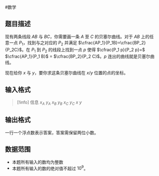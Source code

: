 #数学

## 题目描述

现有两条线段 $AB$ 与 $BC$，你需要画一条 $A$ 至 $C$ 的贝塞尔曲线。对于 $AB$ 上的任意一点 $P_1$，找到与之对应的 $P_2$ 并满足 $\cfrac{AP_1}{P_1B}=\cfrac{BP_2}{P_2C}$。在 $P_1$ 到 $P_2$ 的线段上找到一点 $p$ 使得 $\cfrac{P_1 p}{P_2 p}=$ $\cfrac{AP_1}{P_1 B}$ = $\cfrac{BP_2}{P_2 C}$。$p$ 连出的曲线就是贝塞尔曲线。

现在给你 $x$ 与 $y$，要你求这条贝塞尔曲线在 $x/y$ 位置的点的坐标。


## 输入格式

> [!info] 信息
> $x_A$ $y_A$ $x_B$ $y_B$ $x_C$ $y_C$
> $x$ $y$

## 输出格式

一行一个浮点数表示答案，答案需保留两位小数。

## 数据范围

- 本题所有输入的数均为整数
- 本题所有输入的数的绝对值不超过 $10^9$。
